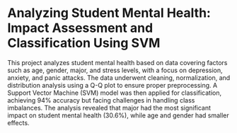 # Analyzing Student Mental Health: Impact Assessment and Classification Using SVM

This project analyzes student mental health based on data covering factors such as age, gender, major, and stress levels, with a focus on depression, anxiety, and panic attacks. The data underwent cleaning, normalization, and distribution analysis using a Q-Q plot to ensure proper preprocessing. A Support Vector Machine (SVM) model was then applied for classification, achieving 94% accuracy but facing challenges in handling class imbalances. The analysis revealed that major had the most significant impact on student mental health (30.6%), while age and gender had smaller effects.
